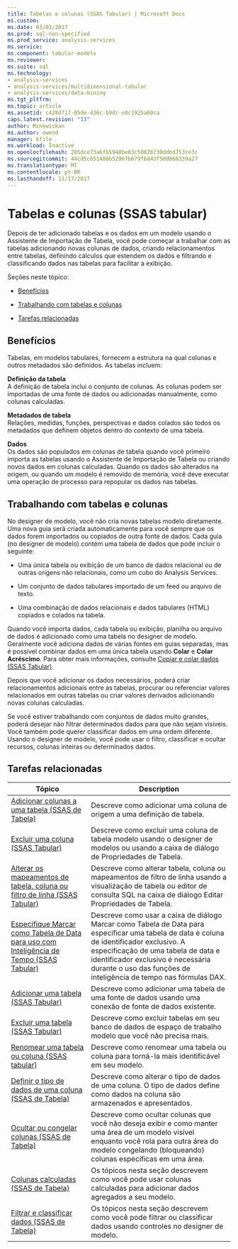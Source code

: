 ```yaml
---
title: Tabelas e colunas (SSAS Tabular) | Microsoft Docs
ms.custom: 
ms.date: 03/01/2017
ms.prod: sql-non-specified
ms.prod_service: analysis-services
ms.service: 
ms.component: tabular-models
ms.reviewer: 
ms.suite: sql
ms.technology:
- analysis-services
- analysis-services/multidimensional-tabular
- analysis-services/data-mining
ms.tgt_pltfrm: 
ms.topic: article
ms.assetid: c428d717-05de-436c-b9dc-e8c1925a60ca
caps.latest.revision: "13"
author: Minewiskan
ms.author: owend
manager: kfile
ms.workload: Inactive
ms.openlocfilehash: 205dce73a6fb5940be83c5082b730ddbd753ce3c
ms.sourcegitcommit: 44cd5c651488b5296fb679f6d43f50d068339a27
ms.translationtype: MT
ms.contentlocale: pt-BR
ms.lasthandoff: 11/17/2017
---
```

# <a name="tables-and-columns-ssas-tabular"></a>Tabelas e colunas (SSAS tabular)
  Depois de ter adicionado tabelas e os dados em um modelo usando o Assistente de Importação de Tabela, você pode começar a trabalhar com as tabelas adicionando novas colunas de dados, criando relacionamentos entre tabelas, definindo cálculos que estendem os dados e filtrando e classificando dados nas tabelas para facilitar a exibição.  
  
 Seções neste tópico:  
  
-   [Benefícios](#bkmk_benefits)  
  
-   [Trabalhando com tabelas e colunas](#bkmk_working)  
  
-   [Tarefas relacionadas](#bkmk_related_tasks)  
  
##  <a name="bkmk_benefits"></a> Benefícios  
 Tabelas, em modelos tabulares, fornecem a estrutura na qual colunas e outros metadados são definidos. As tabelas incluem:  
  
 **Definição da tabela**  
 A definição de tabela inclui o conjunto de colunas. As colunas podem ser importadas de uma fonte de dados ou adicionadas manualmente, como colunas calculadas.  
  
 **Metadados de tabela**  
 Relações, medidas, funções, perspectivas e dados colados são todos os metadados que definem objetos dentro do contexto de uma tabela.  
  
 **Dados**  
 Os dados são populados em colunas de tabela quando você primeiro importa as tabelas usando o Assistente de Importação de Tabela ou criando novos dados em colunas calculadas. Quando os dados são alterados na origem, ou quando um modelo é removido de memória, você deve executar uma operação de processo para repopular os dados nas tabelas.  
  
##  <a name="bkmk_working"></a> Trabalhando com tabelas e colunas  
 No designer de modelo, você não cria novas tabelas modelo diretamente. Uma nova guia será criada automaticamente para você sempre que os dados forem importados ou copiados de outra fonte de dados. Cada guia (no designer de modelo) contém uma tabela de dados que pode incluir o seguinte:  
  
-   Uma única tabela ou exibição de um banco de dados relacional ou de outras origens não relacionais, como um cubo do Analysis Services.  
  
-   Um conjunto de dados tabulares importado de um feed ou arquivo de texto.  
  
-   Uma combinação de dados relacionais e dados tabulares (HTML) copiados e colados na tabela.  
  
 Quando você importa dados, cada tabela ou exibição, planilha ou arquivo de dados é adicionado como uma tabela no designer de modelo. Geralmente você adiciona dados de várias fontes em guias separadas, mas é possível combinar dados em uma única tabela usando **Colar** e **Colar Acréscimo**. Para obter mais informações, consulte [Copiar e colar dados &#40;SSAS Tabular&#41;](../../analysis-services/tabular-models/ssas-import-data-copy-and-paste-data.md).  
  
 Depois que você adicionar os dados necessários, poderá criar relacionamentos adicionais entre as tabelas, procurar ou referenciar valores relacionados em outras tabelas ou criar valores derivados adicionando novas colunas calculadas.  
  
 Se você estiver trabalhando com conjuntos de dados muito grandes, poderá desejar não filtrar determinados dados para que não sejam visíveis. Você também pode querer classificar dados em uma ordem diferente. Usando o designer de modelo, você pode usar o filtro, classificar e ocultar recursos, colunas inteiras ou determinados dados.  
  
##  <a name="bkmk_related_tasks"></a> Tarefas relacionadas  
  
|Tópico|Description|  
|-----------|-----------------|  
|[Adicionar colunas a uma tabela &#40;SSAS de Tabela&#41;](../../analysis-services/tabular-models/add-columns-to-a-table-ssas-tabular.md)|Descreve como adicionar uma coluna de origem a uma definição de tabela.|  
|[Excluir uma coluna &#40;SSAS Tabular&#41;](../../analysis-services/tabular-models/delete-a-column-ssas-tabular.md)|Descreve como excluir uma coluna de tabela modelo usando o designer de modelos ou usando a caixa de diálogo de Propriedades de Tabela.|  
|[Alterar os mapeamentos de tabela, coluna ou filtro de linha &#40;SSAS Tabular&#41;](../../analysis-services/tabular-models/change-table-column-or-row-filter-mappings-ssas-tabular.md)|Descreve como alterar tabela, coluna ou mapeamentos de filtro de linha usando a visualização de tabela ou editor de consulta SQL na caixa de diálogo Editar Propriedades de Tabela.|  
|[Especifique Marcar como Tabela de Data para uso com Inteligência de Tempo &#40;SSAS Tabular&#41;](../../analysis-services/tabular-models/specify-mark-as-date-table-for-use-with-time-intelligence-ssas-tabular.md)|Descreve como usar a caixa de diálogo Marcar como Tabela de Data para especificar uma tabela de data e coluna de identificador exclusivo. A especificação de uma tabela de data e identificador exclusivo é necessária durante o uso das funções de inteligência de tempo nas fórmulas DAX.|  
|[Adicionar uma tabela &#40;SSAS Tabular&#41;](../../analysis-services/tabular-models/add-a-table-ssas-tabular.md)|Descreve como adicionar uma tabela de uma fonte de dados usando uma conexão de fonte de dados existente.|  
|[Excluir uma tabela &#40;SSAS Tabular&#41;](../../analysis-services/tabular-models/delete-a-table-ssas-tabular.md)|Descreve como excluir tabelas em seu banco de dados de espaço de trabalho modelo que você não precisa mais.|  
|[Renomear uma tabela ou coluna &#40;SSAS tabular&#41;](../../analysis-services/tabular-models/rename-a-table-or-column-ssas-tabular.md)|Descreve como renomear uma tabela ou coluna para torná-la mais identificável em seu modelo.|  
|[Definir o tipo de dados de uma coluna &#40;SSAS de Tabela&#41;](../../analysis-services/tabular-models/set-the-data-type-of-a-column-ssas-tabular.md)|Descreve como alterar o tipo de dados de uma coluna. O tipo de dados define como dados na coluna são armazenados e apresentados.|  
|[Ocultar ou congelar colunas &#40;SSAS de Tabela&#41;](../../analysis-services/tabular-models/hide-or-freeze-columns-ssas-tabular.md)|Descreve como ocultar colunas que você não deseja exibir e como manter uma área de um modelo visível enquanto você rola para outra área do modelo congelando (bloqueando) colunas específicas em uma área.|  
|[Colunas calculadas &#40;SSAS de Tabela&#41;](../../analysis-services/tabular-models/ssas-calculated-columns.md)|Os tópicos nesta seção descrevem como você pode usar colunas calculadas para adicionar dados agregados a seu modelo.|  
|[Filtrar e classificar dados &#40;SSAS de Tabela&#41;](http://msdn.microsoft.com/library/55ebd7a6-2458-4398-911f-fcfeb2413f1b)|Os tópicos nesta seção descrevem como você pode filtrar ou classificar dados usando controles no designer de modelo.|  
  
  
